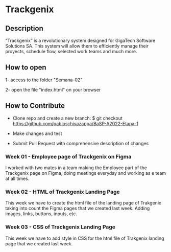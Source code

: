# Trackgenix

## Description

“Trackgenix” is a revolutionary system designed for GigaTech Software Solutions SA. 
This system will allow them to efficiently manage their proyects, schedule flow, selected work teams and much more.

## How to open
  
1- access to the folder "Semana-02"

2- open the file "index.html" on your browser



## How to Contribute

* Clone repo and create a new branch: $ git checkout https://github.com/pabloschivazappa/BaSP-A2022-Etapa-1

* Make changes and test

* Submit Pull Request with comprehensive description of changes

### Week 01 - Employee page of Trackgenix on Figma

I worked with two mates in a team making the Employee part of the Trackgenix page on Figma, doing meetings everyday and
 working as e team at all times.

### Week 02 - HTML of Trackgenix Landing Page

This week we have to create the html file of the landing page of Trakgenix taking into count the Figma pages that we 
created last week. Adding images, links, buttons, inputs, etc.

### Week 03 - CSS of Trackgenix Landing Page

This week we have to add style in CSS for the html file of Trakgenix landing page that we created last week.